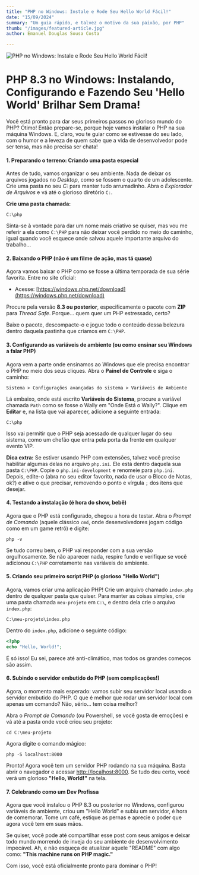 ```yaml
---
title: "PHP no Windows: Instale e Rode Seu Hello World Fácil!"
date: "15/09/2024"
summary: "Um guia rápido, e talvez o motivo da sua paixão, por PHP"
thumb: "/images/featured-article.jpg"
author: Emanuel Douglas Sousa Costa

---
```


![PHP no Windows: Instale e Rode Seu Hello World Fácil!](/images/featured-article.jpg "PHP no Windows: Instale e Rode Seu Hello World Fácil!")

# PHP 8.3 no Windows: Instalando, Configurando e Fazendo Seu 'Hello World' Brilhar Sem Drama!

Você está pronto para dar seus primeiros passos no glorioso mundo do PHP? Ótimo! Então prepare-se, porque hoje vamos instalar o PHP na sua máquina Windows. E, claro, vou te guiar como se estivesse do seu lado, com o humor e a leveza de quem sabe que a vida de desenvolvedor pode ser tensa, mas não precisa ser chata!

#### 1. **Preparando o terreno: Criando uma pasta especial**
Antes de tudo, vamos organizar o seu ambiente. Nada de deixar os arquivos jogados no *Desktop*, como se fossem o quarto de um adolescente. Crie uma pasta no seu *C:* para manter tudo arrumadinho. Abra o *Explorador de Arquivos* e vá até o glorioso diretório `C:`.

**Crie uma pasta chamada:**
```
C:\php
```
Sinta-se à vontade para dar um nome mais criativo se quiser, mas vou me referir a ela como `C:\PHP` para não deixar você perdido no meio do caminho, igual quando você esquece onde salvou aquele importante arquivo do trabalho...

#### 2. **Baixando o PHP (não é um filme de ação, mas tá quase)**

Agora vamos baixar o PHP como se fosse a última temporada de sua série favorita. Entre no site oficial:

- Acesse: [https://windows.php.net/download](https://windows.php.net/download)

Procure pela versão **8.3 ou posterior**, especificamente o pacote com **ZIP** para *Thread Safe*. Porque... quem quer um PHP estressado, certo?

Baixe o pacote, descompacte-o e jogue todo o conteúdo dessa belezura dentro daquela pastinha que criamos em `C:\PHP`.

#### 3. **Configurando as variáveis de ambiente (ou como ensinar seu Windows a falar PHP)**

Agora vem a parte onde ensinamos ao Windows que ele precisa encontrar o PHP no meio dos seus cliques. Abra o **Painel de Controle** e siga o caminho:

```
Sistema > Configurações avançadas do sistema > Variáveis de Ambiente
```

Lá embaixo, onde está escrito **Variáveis do Sistema**, procure a variável chamada `Path` como se fosse o Wally em "Onde Está o Wally?". Clique em **Editar** e, na lista que vai aparecer, adicione a seguinte entrada:

```
C:\php
```

Isso vai permitir que o PHP seja acessado de qualquer lugar do seu sistema, como um chefão que entra pela porta da frente em qualquer evento VIP.

**Dica extra:** Se estiver usando PHP com extensões, talvez você precise habilitar algumas delas no arquivo `php.ini`. Ele está dentro daquela sua pasta `C:\PHP`. Copie o `php.ini-development` e renomeie para `php.ini`. Depois, edite-o (abra no seu editor favorito, nada de usar o Bloco de Notas, ok?) e ative o que precisar, removendo o ponto e vírgula `;` dos itens que desejar.

#### 4. **Testando a instalação (é hora do show, bebê)**

Agora que o PHP está configurado, chegou a hora de testar. Abra o *Prompt de Comando* (aquele clássico `cmd`, onde desenvolvedores jogam código como em um game retrô) e digite:

```
php -v
```

Se tudo correu bem, o PHP vai responder com a sua versão orgulhosamente. Se não aparecer nada, respire fundo e verifique se você adicionou `C:\PHP` corretamente nas variáveis de ambiente.

#### 5. **Criando seu primeiro script PHP (o glorioso "Hello World")**

Agora, vamos criar uma aplicação PHP! Crie um arquivo chamado `index.php` dentro de qualquer pasta que quiser. Para manter as coisas simples, crie uma pasta chamada `meu-projeto` em `C:\`, e dentro dela crie o arquivo `index.php`:

```
C:\meu-projeto\index.php
```

Dentro do `index.php`, adicione o seguinte código:

```php
<?php
echo "Hello, World!";
```

É só isso! Eu sei, parece até anti-climático, mas todos os grandes começos são assim.

#### 6. **Subindo o servidor embutido do PHP (sem complicações!)**

Agora, o momento mais esperado: vamos subir seu servidor local usando o servidor embutido do PHP. O que é melhor que rodar um servidor local com apenas um comando? Não, sério... tem coisa melhor?

Abra o *Prompt de Comando* (ou Powershell, se você gosta de emoções) e vá até a pasta onde você criou seu projeto:

```
cd C:\meu-projeto
```

Agora digite o comando mágico:

```
php -S localhost:8000
```

Pronto! Agora você tem um servidor PHP rodando na sua máquina. Basta abrir o navegador e acessar [http://localhost:8000](http://localhost:8000). Se tudo deu certo, você verá um glorioso **"Hello, World!"** na tela.

#### 7. **Celebrando como um Dev Profissa**

Agora que você instalou o PHP 8.3 ou posterior no Windows, configurou variáveis de ambiente, criou um "Hello World" e subiu um servidor, é hora de comemorar. Tome um café, estique as pernas e aprecie o poder que agora você tem em suas mãos.

Se quiser, você pode até compartilhar esse post com seus amigos e deixar todo mundo morrendo de inveja do seu ambiente de desenvolvimento impecável. Ah, e não esqueça de atualizar aquele "README" com algo como: **"This machine runs on PHP magic."**

Com isso, você está oficialmente pronto para dominar o PHP!

